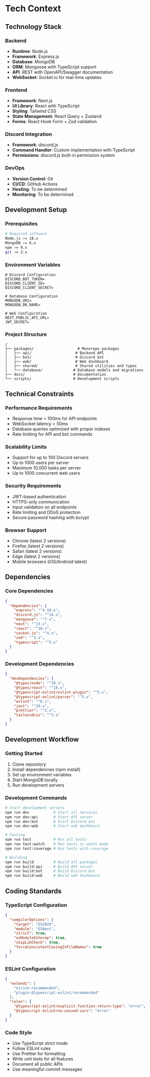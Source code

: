 # Tech Context

## Technology Stack

### Backend
- **Runtime**: Node.js
- **Framework**: Express.js
- **Database**: MongoDB
- **ORM**: Mongoose with TypeScript support
- **API**: REST with OpenAPI/Swagger documentation
- **WebSocket**: Socket.io for real-time updates

### Frontend
- **Framework**: Next.js
- **UI Library**: React with TypeScript
- **Styling**: Tailwind CSS
- **State Management**: React Query + Zustand
- **Forms**: React Hook Form + Zod validation

### Discord Integration
- **Framework**: discord.js
- **Command Handler**: Custom implementation with TypeScript
- **Permissions**: discord.js built-in permission system

### DevOps
- **Version Control**: Git
- **CI/CD**: GitHub Actions
- **Hosting**: To be determined
- **Monitoring**: To be determined

## Development Setup

### Prerequisites
```bash
# Required software
Node.js >= 18.x
MongoDB >= 6.x
npm >= 9.x
git >= 2.x
```

### Environment Variables
```env
# Discord Configuration
DISCORD_BOT_TOKEN=
DISCORD_CLIENT_ID=
DISCORD_CLIENT_SECRET=

# Database Configuration
MONGODB_URI=
MONGODB_DB_NAME=

# Web Configuration
NEXT_PUBLIC_API_URL=
JWT_SECRET=
```

### Project Structure
```
/
├── packages/                    # Monorepo packages
│   ├── api/                    # Backend API
│   ├── bot/                    # Discord bot
│   ├── web/                    # Web dashboard
│   ├── shared/                 # Shared utilities and types
│   └── database/              # Database models and migrations
├── docs/                      # Documentation
└── scripts/                   # Development scripts
```

## Technical Constraints

### Performance Requirements
- Response time < 100ms for API endpoints
- WebSocket latency < 50ms
- Database queries optimized with proper indexes
- Rate limiting for API and bot commands

### Scalability Limits
- Support for up to 100 Discord servers
- Up to 1000 users per server
- Maximum 10,000 tasks per server
- Up to 1000 concurrent web users

### Security Requirements
- JWT-based authentication
- HTTPS-only communication
- Input validation on all endpoints
- Rate limiting and DDoS protection
- Secure password hashing with bcrypt

### Browser Support
- Chrome (latest 2 versions)
- Firefox (latest 2 versions)
- Safari (latest 2 versions)
- Edge (latest 2 versions)
- Mobile browsers (iOS/Android latest)

## Dependencies

### Core Dependencies
```json
{
  "dependencies": {
    "express": "^4.18.x",
    "discord.js": "^14.x",
    "mongoose": "^7.x",
    "next": "^13.x",
    "react": "^18.x",
    "socket.io": "^4.x",
    "zod": "^3.x",
    "typescript": "^5.x"
  }
}
```

### Development Dependencies
```json
{
  "devDependencies": {
    "@types/node": "^18.x",
    "@types/react": "^18.x",
    "@typescript-eslint/eslint-plugin": "^5.x",
    "@typescript-eslint/parser": "^5.x",
    "eslint": "^8.x",
    "jest": "^29.x",
    "prettier": "^2.x",
    "tailwindcss": "^3.x"
  }
}
```

## Development Workflow

### Getting Started
1. Clone repository
2. Install dependencies (npm install)
3. Set up environment variables
4. Start MongoDB locally
5. Run development servers

### Development Commands
```bash
# Start development servers
npm run dev           # Start all services
npm run dev:api       # Start API server
npm run dev:bot       # Start Discord bot
npm run dev:web       # Start web dashboard

# Testing
npm run test          # Run all tests
npm run test:watch    # Run tests in watch mode
npm run test:coverage # Run tests with coverage

# Building
npm run build         # Build all packages
npm run build:api     # Build API server
npm run build:bot     # Build Discord bot
npm run build:web     # Build web dashboard
```

## Coding Standards

### TypeScript Configuration
```json
{
  "compilerOptions": {
    "target": "ES2020",
    "module": "ESNext",
    "strict": true,
    "esModuleInterop": true,
    "skipLibCheck": true,
    "forceConsistentCasingInFileNames": true
  }
}
```

### ESLint Configuration
```json
{
  "extends": [
    "eslint:recommended",
    "plugin:@typescript-eslint/recommended"
  ],
  "rules": {
    "@typescript-eslint/explicit-function-return-type": "error",
    "@typescript-eslint/no-unused-vars": "error"
  }
}
```

### Code Style
- Use TypeScript strict mode
- Follow ESLint rules
- Use Prettier for formatting
- Write unit tests for all features
- Document all public APIs
- Use meaningful commit messages
